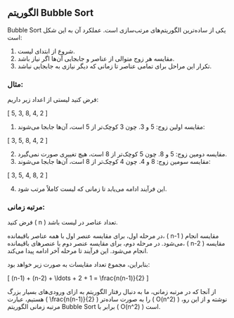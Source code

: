 ## الگوریتم Bubble Sort

Bubble Sort یکی از ساده‌ترین الگوریتم‌های مرتب‌سازی است. عملکرد آن به این شکل است:

1. شروع از ابتدای لیست.
2. مقایسه هر زوج متوالی از عناصر و جابجایی آن‌ها اگر نیاز باشد.
3. تکرار این مراحل برای تمامی عناصر تا زمانی که دیگر نیازی به جابجایی نباشد.

### مثال:

فرض کنید لیستی از اعداد زیر داریم:

\[ 5, 3, 8, 4, 2 \]

1. مقایسه اولین زوج: 5 و 3. چون 3 کوچک‌تر از 5 است، آن‌ها جابجا می‌شوند:

\[ 3, 5, 8, 4, 2 \]

2. مقایسه دومین زوج: 5 و 8. چون 5 کوچک‌تر از 8 است، هیچ تغییری صورت نمی‌گیرد.
3. مقایسه سومین زوج: 8 و 4. چون 4 کوچک‌تر از 8 است، آن‌ها جابجا می‌شوند:

\[ 3, 5, 4, 8, 2 \]

4. این فرآیند ادامه می‌یابد تا زمانی که لیست کاملاً مرتب شود.

### مرتبه زمانی:

فرض کنید \( n \) تعداد عناصر در لیست باشد.

در مرحله اول، برای مقایسه عنصر اول با همه عناصر باقیمانده، \( n-1 \) مقایسه انجام می‌شود.
در مرحله دوم، برای مقایسه عنصر دوم با عنصر‌های باقیمانده، \( n-2 \) مقایسه انجام می‌شود.
این فرآیند تا مرحله آخر ادامه پیدا می‌کند.

بنابراین، مجموع تعداد مقایسات به صورت زیر خواهد بود:

\[ (n-1) + (n-2) + \ldots + 2 + 1 = \frac{n(n-1)}{2} \]

از آنجا که در مرتبه زمانی، ما به دنبال رفتار الگوریتم به ازای ورودی‌های بسیار بزرگ هستیم، عبارت \( \frac{n(n-1)}{2} \) را به صورت ساده‌تر \( O(n^2) \) نوشته و از این رو، مرتبه زمانی الگوریتم Bubble Sort برابر با \( O(n^2) \) است.

